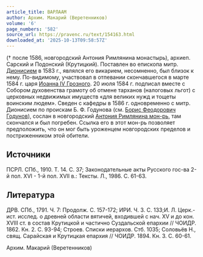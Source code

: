 ```yaml
---
article_title: ВАРЛААМ
author: Архим. Макарий (Веретенников)
volume: '6'
page_numbers: '582'
source_url: https://pravenc.ru/text/154163.html
downloaded_at: '2025-10-13T09:58:57Z'
---
```


(† после 1586, новгородский Антония Римлянина монастырь), архиеп. Сарский и Подонский (Крутицкий). Поставлен во епископа митр. [Дионисием](https://pravenc.ru/text/Дионисий.html) в 1583 г., являлся его викарием, несомненно, был близок к нему. По-видимому, участвовал в отпевании скончавшегося в марте 1584 г. царя [Иоанна IV Грозного](<https://pravenc.ru/text/Иоанна IV Грозного.html>). 20 июля 1584 г. подписал вместе с Собором духовенства грамоту об отмене тарханов (налоговых льгот) с церковных недвижимых имуществ «для великих нужд и тощеты воинским людем». Сведен с кафедры в 1586 г. одновременно с митр. Дионисием по проискам Б. Ф. Годунова (см. [Борис Феодорович Годунов](<https://pravenc.ru/text/Борис Феодорович Годунов.html>)), сослан в новгородский [Антония Римлянина мон-рь](<https://pravenc.ru/text/Антония Римлянина мон-рь.html>), там скончался и был погребен. Ссылка его в этот мон-рь позволяет предположить, что он мог быть уроженцем новгородских пределов и постриженником этой обители.

## Источники

ПСРЛ. СПб., 1910. Т. 14. С. 37; Законодательные акты Русского гос-ва 2-й пол. XVI - 1-й пол. XVII в.: Тексты. Л., 1986. С. 61-63.

## Литература

ДРВ. СПб., 1791. Ч. 7: Продолж. С. 157-172; ИРИ. Ч. 3. С. 133;И. Л. Церк.-ист. исслед. о древней области вятичей, входившей с нач. XV и до кон. XVIII ст. в состав Крутицкой и частично Суздальской епархии // ЧОИДР. 1862. Кн. 2. С. 93-94; Строев. Списки иерархов. Стб. 1035; Соловьёв Н., свящ. Сарайская и Крутицкая епархия // ЧОИДР. 1894. Кн. 3. С. 60-61.

Архим. Макарий (Веретенников)
